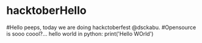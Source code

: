 # hacktoberHello 
#Hello peeps, today we are doing hackctoberfest @dsckabu. 
#Opensource is sooo coool?...
hello world in python: print('Hello WOrld')
